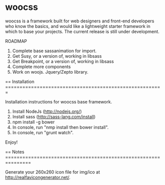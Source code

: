woocss
======================================================================

woocss is a framework built for web designers and front-end developers who know the basics, and would like a lightweight starter framework in which to base your projects.
The current release is still under development.

ROADMAP

1. Complete base sassanimation for import.
2. Get Susy, or a version of, working in libsass
3. Get Breakpoint, or a version of, working in libsass
4. Complete more components
5. Work on woojs. Jquery/Zepto library.

== Installation =======================================================


Installation instructions for woocss base framework.

1. Install NodeJs (http://nodejs.org/)
2. Install sass (http://sass-lang.com/install)
3. npm install -g bower
4. In console, run "nmp install then bower install".
5. In console, run "grunt watch".

Enjoy!

== Notes ===============================================================

Generate your 260x260 icon file for img/ico at http://realfavicongenerator.net/.


